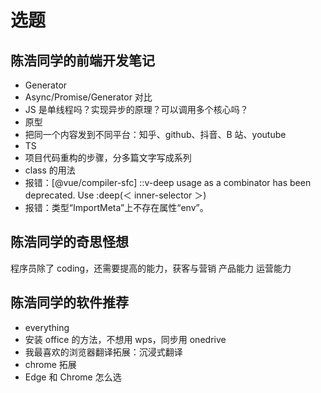 # 选题

## 陈浩同学的前端开发笔记

- Generator
- Async/Promise/Generator 对比
- JS 是单线程吗？实现异步的原理？可以调用多个核心吗？
- 原型
- 把同一个内容发到不同平台：知乎、github、抖音、B 站、youtube
- TS
- 项目代码重构的步骤，分多篇文字写成系列
- class 的用法
- 报错：[@vue/compiler-sfc] ::v-deep usage as a combinator has been deprecated. Use :deep(＜ inner-selector ＞)
- 报错：类型“ImportMeta”上不存在属性“env”。

## 陈浩同学的奇思怪想

程序员除了 coding，还需要提高的能力，获客与营销
产品能力
运营能力

## 陈浩同学的软件推荐

- everything
- 安装 office 的方法，不想用 wps，同步用 onedrive
- 我最喜欢的浏览器翻译拓展：沉浸式翻译
- chrome 拓展
- Edge 和 Chrome 怎么选
